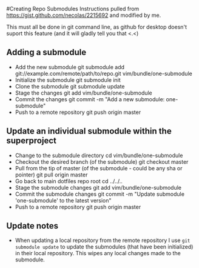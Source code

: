 #Creating Repo Submodules
Instructions pulled from https://gist.github.com/necolas/2215692 and modified by me.

This must all be done in git command line, as github for desktop doesn't suport this feature (and it will gladly tell you that <.<)

## Adding a submodule
* Add the new submodule
git submodule add git://example.com/remote/path/to/repo.git vim/bundle/one-submodule
* Initialize the submodule
git submodule init
* Clone the submodule
git submodule update
* Stage the changes
git add vim/bundle/one-submodule
* Commit the changes
git commit -m "Add a new submodule: one-submodule"
* Push to a remote repository
git push origin master

## Update an individual submodule within the superproject
* Change to the submodule directory
cd vim/bundle/one-submodule
* Checkout the desired branch (of the submodule)
git checkout master
* Pull from the tip of master (of the submodule - could be any sha or pointer)
git pull origin master
* Go back to main dotfiles repo root
cd ../../..
* Stage the submodule changes
git add vim/bundle/one-submodule
* Commit the submodule changes
git commit -m "Update submodule 'one-submodule' to the latest version"
* Push to a remote repository
git push origin master

## Update notes

* When updating a local repository from the remote repository I use `git submodule update` to update the submodules (that have been initialized) in their local repository. This wipes any local changes made to the submodule.
